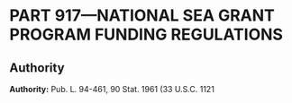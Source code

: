 # PART 917—NATIONAL SEA GRANT PROGRAM FUNDING REGULATIONS


## Authority

**Authority:** Pub. L. 94-461, 90 Stat. 1961 (33 U.S.C. 1121 

